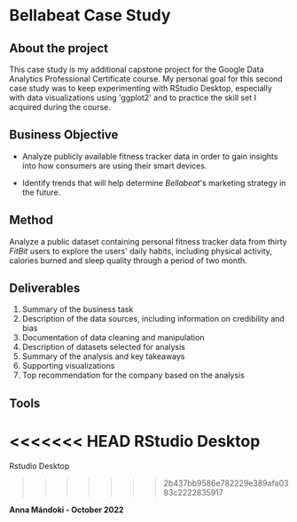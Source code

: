 # Bellabeat Case Study

## About the project

This case study is my additional capstone project for the Google Data Analytics Professional Certificate course. My personal goal for this second case study was to keep experimenting with RStudio Desktop, especially with data visualizations using 'ggplot2' and to practice the skill set I acquired during the course.

## Business Objective

* Analyze publicly available fitness tracker data in order to gain insights into how consumers are using their smart devices. 

* Identify trends that will help determine *Bellabeat*'s marketing strategy in the future.

## Method

Analyze a public dataset containing personal fitness tracker data from thirty *FitBit* users to explore the users' daily habits, including physical activity, calories burned and sleep quality through a period of two month.

## Deliverables

1. Summary of the business task
2. Description of the data sources, including information on credibility and bias
3. Documentation of data cleaning and manipulation
4. Description of datasets selected for analysis
5. Summary of the analysis and key takeaways
6. Supporting visualizations
7. Top recommendation for the company based on the analysis

## Tools

<<<<<<< HEAD
RStudio Desktop
=======
Rstudio Desktop
>>>>>>> 2b437bb9586e782229e389afa0383c2222835917

**Anna Mándoki - October 2022**